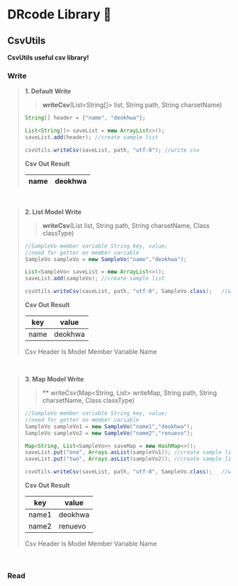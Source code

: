 # DRcode Library :tada:


## CsvUtils  
**CsvUtils useful csv library!**  

### Write  
>**1. Default Write**  
>>**writeCsv**(List<String[]> list, String path, String charsetName) 
> ```java
> String[] header = {"name", "deokhwa"};
> 
> List<String[]> saveList = new ArrayList<>();
> saveList.add(header); //create sample list
> 
> csvUtils.writeCsv(saveList, path, "utf-8"); //write csv
>  ```
>   
> **Csv Out Result**  
>
> |name|deokhwa|  
> |----|----| 

<br/>

>**2. List Model Write**
>>**writeCsv**(List<T> list, String path, String charsetName, Class<T> classType)  
>```java
>//SampleVo member variable String key, value; 
>//need for getter on member variable
>SampleVo sampleVo = new SampleVo("name","deokhwa");
>
>List<SampleVo> saveList = new ArrayList<>();
>saveList.add(sampleVo); //create sample list
>
>csvUtils.writeCsv(saveList, path, "utf-8", SampleVo.class);   //write csv
>```
>
> **Csv Out Result**  
>
> |key|value|  
> |----|----|  
> |name|deokhwa|
> Csv Header Is Model Member Variable Name  

<br/>

>**3. Map Model Write**
>>** writeCsv(Map<String, List<T>> writeMap, String path, String charsetName, Class<T> classType)  
>```java
>//SampleVo member variable String key, value; 
>//need for getter on member variable
>SampleVo sampleVo1 = new SampleVo("name1","deokhwa");
>SampleVo sampleVo2 = new SampleVo("name2","renuevo");
>
>Map<String, List<SampleVo>> saveMap = new HashMap<>();
>saveList.put("one", Arrays.asList(sampleVo1)); //create sample list
>saveList.put("two", Arrays.asList(sampleVo2)); //create sample list
>
>csvUtils.writeCsv(saveList, path, "utf-8", SampleVo.class);   //write csv
>```
>
> **Csv Out Result**  
>
> |key|value|  
> |----|----|  
> |name1|deokhwa|  
> |name2|renuevo|  
> Csv Header Is Model Member Variable Name  

<br/>

### Read
